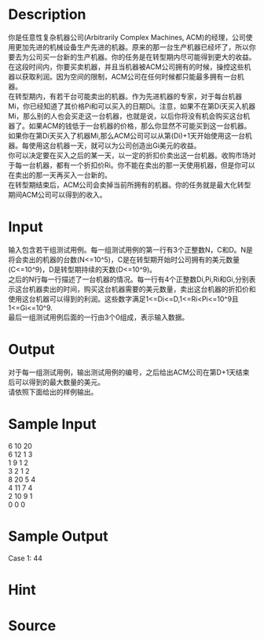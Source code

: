
# Description

<div class="content"><div>你是任意性复杂机器公司(Arbitrarily Complex Machines, ACM)的经理，公司使用更加先进的机械设备生产先进的机器。原来的那一台生产机器已经坏了，所以你要去为公司买一台新的生产机器。你的任务是在转型期内尽可能得到更大的收益。在这段时间内，你要买卖机器，并且当机器被ACM公司拥有的时候，操控这些机器以获取利润。因为空间的限制，ACM公司在任何时候都只能最多拥有一台机器。</div>
<div>在转型期内，有若干台可能卖出的机器。作为先进机器的专家，对于每台机器Mi，你已经知道了其价格Pi和可以买入的日期Di。注意，如果不在第Di天买入机器Mi，那么别的人也会买走这一台机器，也就是说，以后你将没有机会购买这台机器了。如果ACM的钱低于一台机器的价格，那么你显然不可能买到这一台机器。</div>
<div>如果你在第Di天买入了机器Mi,那么ACM公司可以从第(Di)+1天开始使用这一台机器。每使用这台机器一天，就可以为公司创造出Gi美元的收益。</div>
<div>你可以决定要在买入之后的某一天，以一定的折扣价卖出这一台机器。收购市场对于每一台机器，都有一个折扣价Ri。你不能在卖出的那一天使用机器，但是你可以在卖出的那一天再买入一台新的。</div>
<div>在转型期结束后，ACM公司会卖掉当前所拥有的机器。你的任务就是最大化转型期间ACM公司可以得到的收入。</div>
<div></div>
<p></p></div>

# Input

<div class="content"><div>输入包含若干组测试用例。每一组测试用例的第一行有3个正整数N，C和D。N是将会卖出的机器的台数(N&lt;=10^5)，C是在转型期开始时公司拥有的美元数量(C&lt;=10^9)，D是转型期持续的天数(D&lt;=10^9)。</div>
<div>之后的N行每一行描述了一台机器的情况。每一行有4个正整数Di,Pi,Ri和Gi,分别表示这台机器卖出的时间，购买这台机器需要的美元数量，卖出这台机器的折扣价和使用这台机器可以得到的利润。这些数字满足1&lt;=Di&lt;=D,1&lt;=Ri&lt;Pi&lt;=10^9且1&lt;=Gi&lt;=10^9.</div>
<div>最后一组测试用例后面的一行由3个0组成，表示输入数据。</div>
<div></div>
<p></p></div>

# Output

<div class="content"><div>对于每一组测试用例，输出测试用例的编号，之后给出ACM公司在第D+1天结束后可以得到的最大数量的美元。</div>
<div>
<div>请依照下面给出的样例输出。</div>
<div></div>
</div>
<p></p></div>

# Sample Input

<div class="content"><span class="sampledata">6 10 20<br/>
6 12 1 3<br/>
1 9 1 2<br/>
3 2 1 2<br/>
8 20 5 4<br/>
4 11 7 4<br/>
2 10 9 1<br/>
0 0 0</span></div>

# Sample Output

<div class="content"><span class="sampledata">Case 1: 44</span></div>

# Hint

<div class="content"><p></p></div>

# Source

<div class="content"><p><a href="problemset.php?search="></a></p></div>


